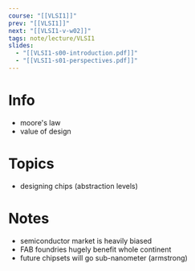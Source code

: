 ```yaml
---
course: "[[VLSI1]]"
prev: "[[VLSI1]]"
next: "[[VLSI1-v-w02]]"
tags: note/lecture/VLSI1
slides:
  - "[[VLSI1-s00-introduction.pdf]]"
  - "[[VLSI1-s01-perspectives.pdf]]"
---
```



# Info
- moore's law
- value of design


# Topics
- designing chips (abstraction levels)

# Notes
- semiconductor market is heavily biased
- FAB foundries hugely benefit whole continent
- future chipsets will go sub-nanometer (armstrong)